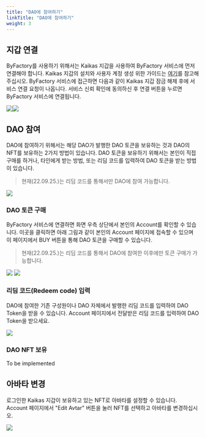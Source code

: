 ```yaml
---
title: "DAO에 참여하기"
linkTitle: "DAO에 참여하기"
weight: 3
---
```


## 지갑 연결
ByFactory를 사용하기 위해서는 Kaikas 지갑을 사용하여 ByFactory 서비스에 먼저 연결해야 합니다. Kaikas 지갑의 설치와 사용자 계정 생성 위한 가이드는 [여기](https://ko.docs.klaytn.foundation/dapp/developer-tools/kaikas)를 참고해주십시오.
ByFactory 서비스에 접근하면 다음과 같이 Kaikas 지갑 잠금 해제 후에 서비스 연결 요청이 나옵니다. 서비스 신뢰 확인에 동의하신 후 연결 버튼을 누르면 ByFactory 서비스에 연결됩니다.

![](/docs/images/unlock.png)![](/docs/images/access.png)

## DAO 참여
DAO에 참여하기 위해서는 해당 DAO가 발행한 DAO 토큰을 보유하는 것과 DAO의 NFT를 보유하는 2가지 방법이 있습니다. DAO 토큰을 보유하기 위해서는 본인이 직접 구매를 하거나, 타인에게 받는 방법, 또는 리딤 코드를 입력하여 DAO 토큰을 받는 방법이 있습니다.
> 현재(22.09.25.)는 리딤 코드를 통해서만 DAO에 참여 가능합니다.

![](/docs/images/abc.png)

### DAO 토큰 구매
ByFactory 서비스에 연결하면 화면 우측 상단에서 본인의 Account를 확인할 수 있습니다. 이곳을 클릭하면 아래 그림과 같이 본인의 Account 페이지에 접속할 수 있으며 이 페이지에서 BUY 버튼을 통해 DAO 토큰을 구매할 수 있습니다.
> 현재(22.09.25.)는 리딤 코드를 통해서 DAO에 참여한 이후에만 토큰 구매가 가능합니다.

![](/docs/images/account.png)
![](/docs/images/buy.png)

### 리딤 코드(Redeem code) 입력
DAO에 참여한 기존 구성원이나 DAO 자체에서 발행한 리딤 코드를 입력하여 DAO Token을 받을 수 있습니다. Account 페이지에서 전달받은 리딤 코드를 입력하여 DAO Token을 받으세요.

![](/docs/images/redeem.png)

### DAO NFT 보유
To be implemented

## 아바타 변경
로그인한 Kaikas 지갑이 보유하고 있는 NFT로 아바타를 설정할 수 있습니다. Account 페이지에서 "Edit Avtar" 버튼을 눌러 NFT를 선택하고 아바타를 변경하십시오.

![](/docs/images/avatar.png)

